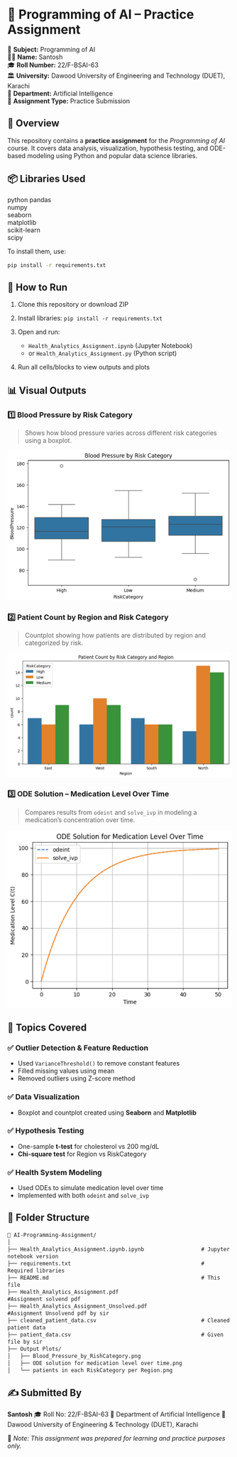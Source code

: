 # 🧠 Programming of AI – Practice Assignment

📘 **Subject:** Programming of AI  
👨‍🎓 **Name:** Santosh  
🎓 **Roll Number:** 22/F-BSAI-63  
🏛️ **University:** Dawood University of Engineering and Technology (DUET), Karachi  
🏫 **Department:** Artificial Intelligence  
📅 **Assignment Type:** Practice Submission  

## 📄 Overview

This repository contains a **practice assignment** for the *Programming of AI* course. It covers data analysis, visualization, hypothesis testing, and ODE-based modeling using Python and popular data science libraries.


## 📦 Libraries Used

python
pandas  
numpy  
seaborn  
matplotlib  
scikit-learn  
scipy

To install them, use:

```bash
pip install -r requirements.txt
```


## 🚀 How to Run

1. Clone this repository or download ZIP
2. Install libraries: `pip install -r requirements.txt`
3. Open and run:

   * `Health_Analytics_Assignment.ipynb` (Jupyter Notebook)
   * or `Health_Analytics_Assignment.py` (Python script)
4. Run all cells/blocks to view outputs and plots



## 📊 Visual Outputs

### 1️⃣ Blood Pressure by Risk Category

> Shows how blood pressure varies across different risk categories using a boxplot.

![Blood Pressure by Risk](Output%20Plots/Blood_Pressure_by_RishCategory.PNG)


### 2️⃣ Patient Count by Region and Risk Category

> Countplot showing how patients are distributed by region and categorized by risk.

![Patient Count](Output%20Plots/patients_in_each%20RiskCategory_per_Region.PNG)




### 3️⃣ ODE Solution – Medication Level Over Time

> Compares results from `odeint` and `solve_ivp` in modeling a medication’s concentration over time.

![ODE Solution](Output%20Plots/ODE_solution_for_medication_level_over_time.PNG)



## 📘 Topics Covered

### ✅ Outlier Detection & Feature Reduction

* Used `VarianceThreshold()` to remove constant features
* Filled missing values using mean
* Removed outliers using Z-score method

### ✅ Data Visualization

* Boxplot and countplot created using **Seaborn** and **Matplotlib**

### ✅ Hypothesis Testing

* One-sample **t-test** for cholesterol vs 200 mg/dL
* **Chi-square test** for Region vs RiskCategory

### ✅ Health System Modeling

* Used ODEs to simulate medication level over time
* Implemented with both `odeint` and `solve_ivp`



## 📂 Folder Structure

```
📁 AI-Programming-Assignment/
│
├── Health_Analytics_Assignment.ipynb.ipynb                  # Jupyter notebook version
├── requirements.txt                                         # Required libraries
├── README.md                                                # This file
├── Health_Analytics_Assignment.pdf                          #Assignment solvend pdf
├── Health_Analytics_Assignment_Unsolved.pdf                 #Assignment Unsolvend pdf by sir
├── cleaned_patient_data.csv                                 # Cleaned patient data
├── patient_data.csv                                         # Given file by sir
├── Output Plots/
│   ├── Blood_Pressure_by_RishCategory.png
│   ├── ODE solution for medication level over time.png
│   └── patients in each RiskCategory per Region.png
```



## ✍️ Submitted By

**Santosh**
🎓 Roll No: 22/F-BSAI-63
📘 Department of Artificial Intelligence
🏫 Dawood University of Engineering & Technology (DUET), Karachi



📌 *Note: This assignment was prepared for learning and practice purposes only.*
